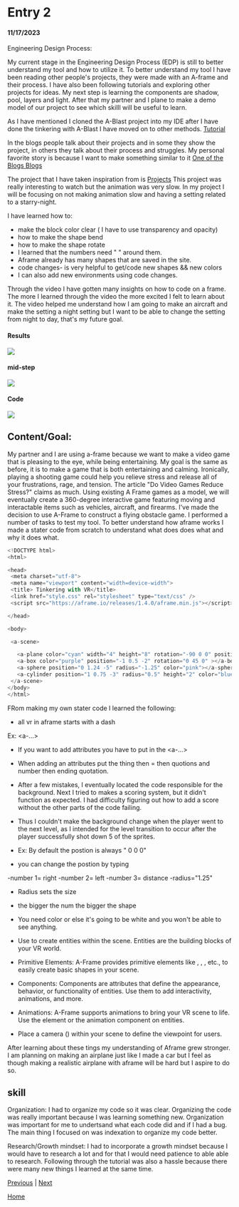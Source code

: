 # Entry 2
#### 11/17/2023


Engineering Design Process:

My current stage in the Engineering Design Process (EDP) is still to better understand my tool and how to utilize it. To better understand my tool I have been reading other people's projects, they were made with an A-frame and their process. I have also been following tutorials  and exploring other projects for ideas. My next step is learning the components are shadow, pool, layers and light.  After that my partner and I plane to make a demo model of our project to see which skilll will be useful to learn.



As I have mentioned I cloned the A-Blast project into my IDE after I have done the tinkering with A-Blast I have moved on to other methods. [Tutorial ](https://www.youtube.com/watch?v=y5SZCYT0Zwo)


In the blogs people talk about their projects and in some they show the project, in others they talk about their process and struggles. My personal favorite story is because I want to make something similar to it
[One of the Blogs ](https://markpescecodex.com/we5/na.html)
[Blogs ](https://aframe.io/blog/newsletter2/)


The project that I have taken inspiration from is
[Projects](https://www.kodub.com/apps/planetsbyearth)
This project was really interesting to watch but the animation was very slow. In my project I will be focusing on not making animation slow and having a setting related to a starry-night.


I have learned how to:
* make the block color clear ( I have to use transparency and opacity)
* how to make the shape bend
* how to make the shape rotate
* I learned that the numbers need " " around them.
* Aframe already has many shapes that are saved in the site.
* code changes- is very helpful to get/code new shapes && new colors
* I can also add new environments using code changes.


Through the video I have gotten many insights on how to code on a frame. The more I learned through the video the more excited I felt to learn about it. The video helped me understand how I am going to make an aircraft and make the setting a night setting but I want to be able to change the setting from night to day, that's my future goal.






#### Results
![](zoom.png)


#### mid-step


![](car.png)


#### Code

![](code.png)

## Content/Goal:


My partner and I are using a-frame  because we want to make a video game that is pleasing to the eye, while being entertaining. My  goal is the same as before, it is to make a game that is both entertaining and calming. Ironically, playing a shooting game could help you relieve stress and release all of your frustrations, rage, and tension. The article "Do Video Games Reduce Stress?" claims as much. Using existing A Frame games as a model, we will eventually create a 360-degree interactive game featuring moving and interactable items such as vehicles, aircraft, and firearms. I've made the decision to use A-Frame to construct a flying obstacle game. I performed a number of tasks to test my tool. To better understand how aframe works I made a stater code from scratch to understand what does does what and why it does what. 

```js
<!DOCTYPE html>
<html>

<head>
 <meta charset="utf-8">
 <meta name="viewport" content="width=device-width">
 <title> Tinkering with VR</title>
 <link href="style.css" rel="stylesheet" type="text/css" />
 <script src="https://aframe.io/releases/1.4.0/aframe.min.js"></script>

</head>

<body>

 <a-scene> 

   <a-plane color="cyan" width="4" height="8" rotation="-90 0 0" position="0 0 -4"></a-plane>
   <a-box color="purple" position="-1 0.5 -2" rotation="0 45 0" ></a-box>
   <a-sphere position="0 1.24 -5" radius="-1.25" color="pink"></a-sphere>
   <a-cylinder position="1 0.75 -3" radius="0.5" height="2" color="blue"></a-cylinder>
 </a-scene>
</body>
</html>
```
FRom making my own stater code I learned the following:

* all vr in aframe starts with a dash
  
Ex: <a-...>

* If you want to add attributes you have to put in the <a-...>
  
* When adding an attributes put the thing then = then quotions and number then ending quotation.
  
* After a few mistakes, I eventually located the code responsible for the background. Next I tried to makes a scoring system, but it didn't function as expected. I had difficulty figuring out how to add a score without the other parts of the code failing.
  
* Thus I couldn't make the background change when the player went to the next level, as I intended for the level transition to occur after the player successfully shot down 5 of the sprites.
  
* Ex:
  By default the postion is always " 0 0 0"
  
* you can change the postion by typing
  
-number 1= right -number 2= left -number 3= distance -radius="1.25"

* Radius sets the size
* the bigger the num the bigger the shape
* You need color or else it's going to be white and you won't be able to see anything.

* Use to create entities within the scene. Entities are the building blocks of your VR world.

* Primitive Elements: A-Frame provides primitive elements like , , , etc., to easily create basic shapes in your scene.

* Components: Components are attributes that define the appearance, behavior, or functionality of entities. Use them to add interactivity, animations, and more.

* Animations: A-Frame supports animations to bring your VR scene to life. Use the element or the animation component on entities.

* Place a camera () within your scene to define the viewpoint for users.

After learning about these tings my understanding of Aframe grew stronger. I am planning on making an airplane just like I made a car but I feel as though making a realistic airplane with aframe will be hard but I aspire to do so.

## skill
Organization: I had to organize my code so it was clear. Organizing the code was really important because I was learning something new. Organization was important for me to undertsand what each code did and if I had a bug. The main thing I focused on was indexation to organize my code better. 

Research/Growth mindset: I had to incorporate a growth mindset because I would have to research a lot and for that I would need patience to able able to research. Following through the tutorial was also a hassle because there were many new things I learned at the same time.




[Previous](entry01.md) | [Next](entry03.md)


[Home](../README.md)



